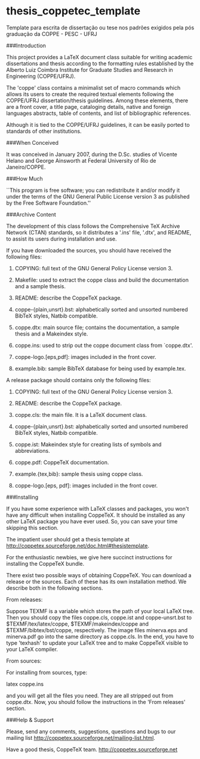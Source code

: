 # thesis_coppetec_template
Template para escrita de dissertação ou tese nos padrões exigidos pela pós graduação da COPPE - PESC - UFRJ

###Introduction

This project provides a LaTeX document class suitable for writing academic
dissertations and thesis according to the formatting rules established by the
Alberto Luiz Coimbra Institute for Graduate Studies and Research in Engineering
(COPPE/UFRJ).

The 'coppe' class contains a minimalist set of macro commands which allows its
users to create the required textual elements following the COPPE/UFRJ
dissertation/thesis guidelines. Among these elements, there are a front cover,
a title page, cataloging details, native and foreign languages abstracts, table
of contents, and list of bibliographic references.

Although it is tied to the COPPE/UFRJ guidelines, it can be easily ported to
standards of other institutions.


###When Conceived

It was conceived in January 2007, during the D.Sc. studies of Vicente Helano
and George Ainsworth at Federal University of Rio de Janeiro/COPPE.


###How Much

``This program is free software; you can redistribute it and/or modify
it under the terms of the GNU General Public License version 3 as
published by the Free Software Foundation.''


###Archive Content

The development of this class follows the Comprehensive TeX Archive
Network (CTAN) standards, so it distributes a '.ins' file, '.dtx', and
README, to assist its users during installation and use.

If you have downloaded the sources, you should have received the following
files:

  1. COPYING: full text of the GNU General Policy License version 3.

  2. Makefile: used to extract the coppe class and build the
     documentation and a sample thesis.

  3. README: describe the CoppeTeX package.

  4. coppe-{plain,unsrt}.bst: alphabetically sorted and unsorted numbered
     BibTeX styles, Natbib compatible.

  5. coppe.dtx: main source file; contains the documentation, a sample
     thesis and a Makeindex style.

  7. coppe.ins: used to strip out the coppe document class from `coppe.dtx'.

  8. coppe-logo.[eps,pdf]: images included in the front cover.

  9. example.bib: sample BibTeX database for being used by example.tex.

A release package should contains only the following files:

  1. COPYING: full text of the GNU General Policy License version 3.

  2. README: describe the CoppeTeX package.

  3. coppe.cls: the main file. It is a LaTeX document class.

  4. coppe-{plain,unsrt}.bst: alphabetically sorted and unsorted numbered
     BibTeX styles, Natbib compatible.

  5. coppe.ist: Makeindex style for creating lists of symbols
     and abbreviations.

  6. coppe.pdf: CoppeTeX documentation.

  7. example.{tex,bib}: sample thesis using coppe class.

  8. coppe-logo.[eps, pdf]: images included in the front cover.


###Installing

If you have some experience with LaTeX classes and packages, you won't have any
difficult when installing CoppeTeX. It should be installed as any other LaTeX
package you have ever used. So, you can save your time skipping this section.

The impatient user should get a thesis template at
<http://coppetex.sourceforge.net/doc.html#thesistemplate>.

For the enthusiastic newbies, we give here succinct instructions for installing
the CoppeTeX bundle.

There exist two possible ways of obtaining CoppeTeX. You can download a release
or the sources. Each of these has its own installation method. We describe both
in the following sections.

From releases:

Suppose TEXMF is a variable which stores the path of your local LaTeX tree.
Then you should copy the files coppe.cls, coppe.ist and coppe-unsrt.bst to
$TEXMF/tex/latex/coppe, $TEXMF/makeindex/coppe and $TEXMF/bibtex/bst/coppe,
respectively. The image files minerva.eps and minerva.pdf go into the same
directory as coppe.cls. In the end, you have to type 'texhash' to update your
LaTeX tree and to make CoppeTeX visible to your LaTeX compiler.

From sources:

For installing from sources, type:

  latex coppe.ins

and you will get all the files you need. They are all stripped out from
coppe.dtx. Now, you should follow the instructions in the 'From releases'
section.


###Help & Support

Please, send any comments, suggestions, questions and bugs to our mailing list
<http://coppetex.sourceforge.net/mailing-list.html>.


Have a good thesis,
  CoppeTeX team.
  http://coppetex.sourceforge.net
